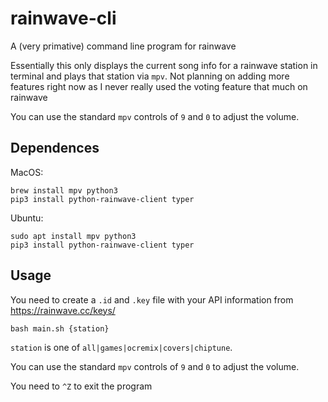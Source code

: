 # rainwave-cli
A (very primative) command line program for rainwave

Essentially this only displays the current song info for a rainwave station in terminal and plays that station via `mpv`. Not planning on adding more features right now as I never really used the voting feature that much on rainwave

You can use the standard `mpv` controls of `9` and `0` to adjust the volume.

## Dependences
MacOS:
```
brew install mpv python3
pip3 install python-rainwave-client typer
```
Ubuntu:
```
sudo apt install mpv python3
pip3 install python-rainwave-client typer
```

## Usage
You need to create a `.id` and `.key` file with your API information from https://rainwave.cc/keys/

```
bash main.sh {station}
```

`station` is one of `all|games|ocremix|covers|chiptune`.

You can use the standard `mpv` controls of `9` and `0` to adjust the volume.

You need to `^Z` to exit the program
